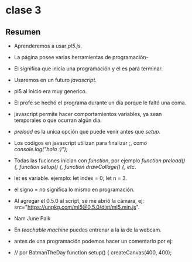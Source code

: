 # clase 3

## Resumen

- Aprenderemos a usar *pl5.js*.

- La página posee varias herramientas de programación-

- El <html> significa que inicia una programación y el </html> es para terminar.

- Usaremos en un futuro *javascript*.

- pl5 al inicio era muy generico.

- El profe se hechó el programa durante un día porque le faltó una coma.

- javascript permite hacer comportamientos variables, ya sean temporales o que ocurran algún día.

- *preload* es la unica opción que puede venir antes que *setup*.

- Los codigos en javascript utilizan para finalizar ;, como *console.log("hola :)");*

- Todas las fuciones inician con *function*, por ejemplo *function preload() {, function setup() {, function drawCollage() {, etc*.

- let es variable. ejemplo: let index = 0; let n = 3.

- el signo = no significa lo mismo en programación.

- Al agregar el 0.5.0 al script, se me abrió la cámara, ej: src="https://unpkg.com/ml5@0.5.0/dist/ml5.min.js".

- Nam June Paik

- En *teachable machine* puedes entrenar a la ia de la webcam.

- antes de una programación podemos hacer un comentario por ej:

- // por BatmanTheDay
function setup() {
  createCanvas(400, 400);
